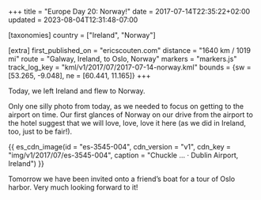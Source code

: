 +++
title = "Europe Day 20: Norway!"
date = 2017-07-14T22:35:22+02:00
updated = 2023-08-04T12:31:48-07:00

[taxonomies]
country = ["Ireland", "Norway"]

[extra]
first_published_on = "ericscouten.com"
distance = "1640 km / 1019 mi"
route = "Galway, Ireland, to Oslo, Norway"
markers = "markers.js"
track_log_key = "kml/v1/2017/07/2017-07-14-norway.kml"
bounds = {sw = [53.265, -9.048], ne = [60.441, 11.165]}
+++

Today, we left Ireland and flew to Norway.

<!-- more -->

Only one silly photo from today, as we needed to focus on getting to the airport on time. Our first glances of Norway on our drive from the airport to the hotel suggest that we will love, love, love it here (as we did in Ireland, too, just to be fair!).

{{ es_cdn_image(id = "es-3545-004", cdn_version = "v1", cdn_key = "img/v1/2017/07/es-3545-004", caption = "Chuckle … · Dublin Airport, Ireland") }}

Tomorrow we have been invited onto a friend’s boat for a tour of Oslo harbor. Very much looking forward to it!
